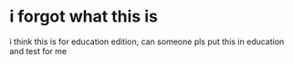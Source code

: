 # i forgot what this is
i think this is for education edition, can someone pls put this in education and test for me